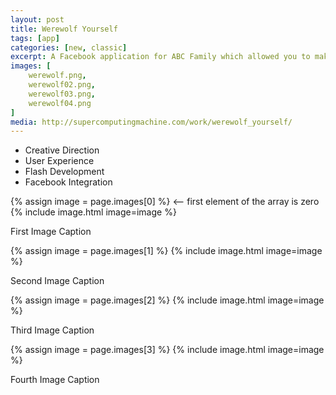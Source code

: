 ```yaml
---
layout: post
title: Werewolf Yourself
tags: [app]
categories: [new, classic]
excerpt: A Facebook application for ABC Family which allowed you to make your picture into a werewolf and send to your friends.
images: [
	werewolf.png, 
	werewolf02.png,
	werewolf03.png,
	werewolf04.png
]
media: http://supercomputingmachine.com/work/werewolf_yourself/
---
```


- Creative Direction
- User Experience
- Flash Development
- Facebook Integration

{% assign image = page.images[0] %} <-- first element of the array is zero
{% include image.html image=image %}

First Image Caption

{% assign image = page.images[1] %}
{% include image.html image=image %}

Second Image Caption

{% assign image = page.images[2] %}
{% include image.html image=image %}

Third Image Caption

{% assign image = page.images[3] %}
{% include image.html image=image %}

Fourth Image Caption